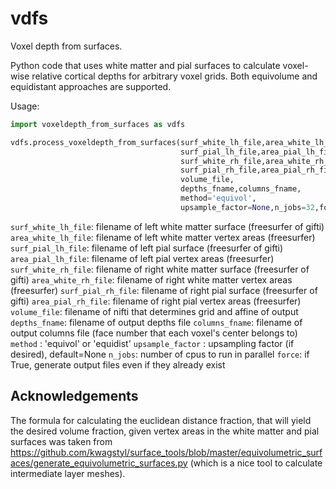 # vdfs
Voxel depth from surfaces.

Python code that uses white matter and pial surfaces to calculate voxel-wise relative cortical depths for arbitrary voxel grids. Both equivolume and equidistant approaches are supported.

Usage:

```python
import voxeldepth_from_surfaces as vdfs

vdfs.process_voxeldepth_from_surfaces(surf_white_lh_file,area_white_lh_file,
                                      surf_pial_lh_file,area_pial_lh_file,
                                      surf_white_rh_file,area_white_rh_file,
                                      surf_pial_rh_file,area_pial_rh_file,
                                      volume_file,
                                      depths_fname,columns_fname,
                                      method='equivol',
                                      upsample_factor=None,n_jobs=32,force=False)
```

`surf_white_lh_file`: filename of left white matter surface (freesurfer of gifti)
`area_white_lh_file`: filename of left white matter vertex areas (freesurfer)
`surf_pial_lh_file`: filename of left pial surface (freesurfer of gifti)
`area_pial_lh_file`: filename of left pial vertex areas (freesurfer)
`surf_white_rh_file`: filename of right white matter surface (freesurfer of gifti)
`area_white_rh_file`: filename of right white matter vertex areas (freesurfer)
`surf_pial_rh_file`: filename of right pial surface (freesurfer of gifti)
`area_pial_rh_file`: filename of right pial vertex areas (freesurfer)
`volume_file`: filename of nifti that determines grid and affine of output
`depths_fname`: filename of output depths file
`columns_fname`: filename of output columns file (face number that each voxel's center belongs to)
`method` : 'equivol' or 'equidist'
`upsample_factor` : upsampling factor (if desired), default=None
`n_jobs`: number of cpus to run in parallel
`force`: if True, generate output files even if they already exist

## Acknowledgements

The formula for calculating the euclidean distance fraction, that will yield the desired volume fraction, given vertex areas in the white matter and pial surfaces was taken from https://github.com/kwagstyl/surface_tools/blob/master/equivolumetric_surfaces/generate_equivolumetric_surfaces.py (which is a nice tool to calculate intermediate layer meshes).
